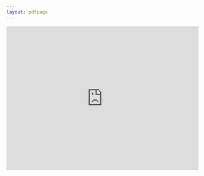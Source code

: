 ```yaml
---
layout: pdfpage
---
```


<object data="assets/data/PN.pdf" width="1000" height="1000" type='application/pdf'></object>
<embed src="https://docs.google.com/document/d/e/2PACX-1vQbCpxP6t2pwQEZ9u7CtQNTZK_nEFrAN8RDQS6Xx7WR3Q-ZBp0r3SdfcLjm9jjPHg/pub" width="500" height="375" 
 type="application/pdf">